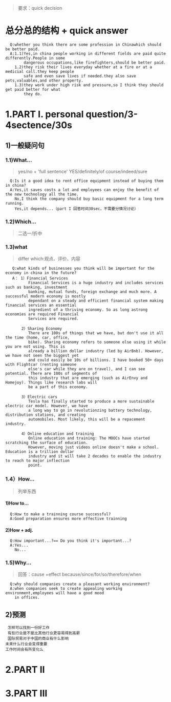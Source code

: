> 要求：quick decision 

# 总分总的结构 + quick answer
      Q:whether you think there are some profession in Chinawhich should be better paid.
      A:1.1)Yes,in china people working in different fields are paid quite differently.People in some
            dangerous occupations,like firefighters,should be better paid.
        1.2)they risk their lives everyday whether at a fire or at a medicial call.they keep people 
            safe and even save lives if needed.they also save pets,valuables,and other property.
        1.3)they work under high risk and pressure,so I think they should get paid better for what 
            they do.

# 1.PART I. personal question/3-4sectence/30s
## 1)一般疑问句 
### 1.1)What...
> yes/no +  'full sentence'
> YES/definitely/of course/indeed/sure

      Q:Is it a good idea to rent office equipment instead of buying them in china?
      A:Yes,it saves costs a lot and employees can enjoy the benefit of the new technology all the time.
        No,I think the company should buy basic equipment for a long term running.
        Yes,it depends...（part I 回答时间30sec，不需要分情况讨论）

### 1.2)Which...
> 二选一/折中

### 1.3)what
> differ which:观点、评价、内容

       Q:what kinds of businesses you think will be important for the economy in china in the future?
       A： 1）Financial Services
              Financial Services is a huge industry and includes services such as banking, investment
              banking, mutual funds, foreign exchange and much more. A successful modern economy is mostly
              dependant on a steady and efficient financial system making financial services an essential
              ingredient of a thriving economy. So as long astrong economies are required Financial 
              Services are required.

           2）Sharing Economy
              There are 100s of things that we have, but don't use it all the time (home, car, office, 
              bike). Sharing economy refers to someone else using it while you are not using. This is 
              already a billion dollar industry (led by AirBnb). However, we have not seen the biggest yet 
              and could easily be 10s of billions. I have booked 50+ days with Flightcar (renting someone 
              else's car while they are on travel), and I can see potential. There are 100s of segments of
              this industry that are emerging (such as AirEnvy and Homejoy). Things like research labs will
              be a part of this economy.
           
           3）Electric cars
              Tesla has finally started to produce a more sustainable electric car model. However, we have
              a long way to go in revolutionzing battery technology, distribution stations, and creating
              automobiles. Most likely, this will be a repacement industry.
           
           4）Online education and training
              Online education and training: The MOOCs have started scratching the surface of education. 
              However, moving just videos online doesn't make a school. Education is a trillion dollar 
              industry and it will take 2 decades to enable the industry to reach to major inflection 
              point.
       
### 1.4）How...
> 列举东西
#### 1)How to...
      Q:How to make a trainning course successful?
      A:Good preparation ensures more effective trainning
#### 2)How + adj.
      Q:How important...?== Do you think it's important...?
      A:Yes...
        No...
        
 ### 1.5)Why...
 > 回答：cause +effect
 > because/since/for/so/therefore/when
 
      Q:why should companies create a pleasant working environment?
      A:when companies seek to create appealing working environment,employees will have a good mood 
        in offices.

## 2)预测
     怎样可以找到一份好工作
     有些行业是不是比其他行业更容易得到高薪
     国际贸易对于中国的商业有什么影响
    未来什么行业会变得重要
    工作时间会有所变化么

  

# 2.PART II











# 3.PART III






















